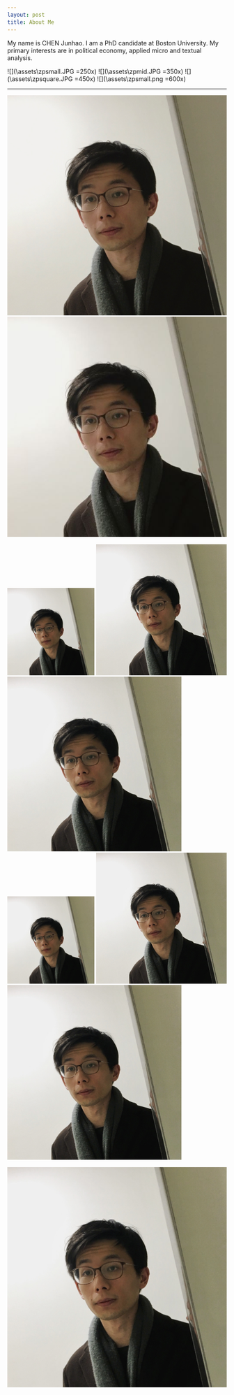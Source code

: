 ```yaml
---
layout: post
title: About Me
---
```


My name is CHEN Junhao. I am a PhD candidate at Boston University.
My primary interests are in political economy, applied micro and textual analysis. 

![](\assets\zpsmall.JPG =250x)
![](\assets\zpmid.JPG =350x)
![](\assets\zpsquare.JPG =450x)
![](\assets\zpsmall.png =600x)

---
![](\assets\photo\zp2.JPG) 
![](\assets\photo\zp2small.JPG)

<img src="\assets\photo\zp3.jpg" alt="drawing" width="200"/>
<img src="\assets\photo\zp3.jpg" alt="drawing" width="300"/>
<img src="\assets\photo\zp3.jpg" alt="drawing" width="400"/>
<img src="\assets\photo\zp3.JPG" alt="drawing" width="200"/>
<img src="\assets\photo\zp3.JPG" alt="drawing" width="300"/>
<img src="\assets\photo\zp3.JPG" alt="drawing" width="400"/>

![](\assets\photo\zp3.JPG)



